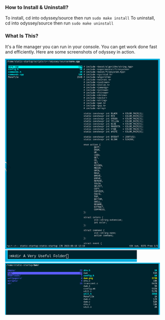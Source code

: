 ### How to Install & Uninstall?

To install, cd into odyssey/source then run `sudo make install`
To uninstall, cd into odyssey/source then run `sudo make uninstall`

### What Is This?

It's a file manager you can run in your console. You can get work done fast and efficiently. Here are some screenshots of odyssey in action.

![overall layout](https://github.com/static-startup/odyssey/blob/master/images/basic.png)
![command system](https://github.com/static-startup/odyssey/blob/master/images/command.png)
![graphics](https://github.com/static-startup/odyssey/blob/master/images/focus.png)

